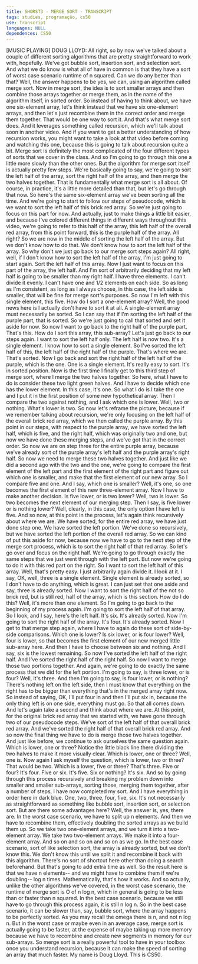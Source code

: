 ```yaml
---
title: SHORST3 - MERGE SORT - TRANSCRIPT
tags: studies, programação, cs50
use: Transcript
languages: NULL
dependences: CS50
---
```


[MUSIC PLAYING] DOUG LLOYD: All right, so by now we've talked about a couple of different sorting algorithms that are pretty straightforward to work with, hopefully. We've got bubble sort, insertion sort, and selection sort. And what we do know is what all of have in common is that they have a sort of worst case scenario runtime of n squared. Can we do any better than that? Well, the answer happens to be yes, we can, using an algorithm called merge sort. Now in merge sort, the idea is to sort smaller arrays and then combine those arrays together or merge them, as in the name of the algorithm itself, in sorted order. So instead of having to think about, we have one six-element array, let's think instead that we have six one-element arrays, and then let's just recombine them in the correct order and merge them together. That would be one way to sort it. And that's what merge sort does. And it leverages something called recursion, which we'll talk about soon in another video. And if you want to get a better understanding of how recursion works, you might want to take a look at that video before coming and watching this one, because this is going to talk about recursion quite a bit. Merge sort is definitely the most complicated of the four different types of sorts that we cover in the class. And so I'm going to go through this one a little more slowly than the other ones. But the algorithm for merge sort itself is actually pretty few steps. We're basically going to say, we're going to sort the left half of the array, sort the right half of the array, and then merge the two halves together. That is fundamentally what merge sort is all about. Of course, in practice, it's a little more detailed than that, but let's go through that now. So here's the same six-element array we've been sorting all the time. And we're going to start to follow our steps of pseudocode, which is we want to sort the left half of this brick red array. So we're just going to focus on this part for now. And actually, just to make things a little bit easier, and because I've colored different things in different ways throughout this video, we're going to refer to this half of the array, this left half of the overall red array, from this point forward, this is the purple half of the array. All right? So we are now in the middle of sorting the left half of the array. But we don't know how to do that. We don't know how to sort the left half of the array. So why don't we just go back to our merge sort steps again? All right, well, if I don't know how to sort the left half of the array, I'm just going to start again. Sort the left half of this array. Now I just want to focus on this part of the array, the left half. And I'm sort of arbitrarily deciding that my left half is going to be smaller than my right half. I have three elements. I can't divide it evenly. I can't have one and 1/2 elements on each side. So as long as I'm consistent, as long as I always choose, in this case, the left side is smaller, that will be fine for merge sort's purposes. So now I'm left with this single element, this five. How do I sort a one-element array? Well, the good news here is I actually don't have to sort it at all. A single-element array must necessarily be sorted. So I can say that if I'm sorting the left half of the purple part, that is sorted. So we're just going to call that sorted and set it aside for now. So now I want to go back to the right half of the purple part. That's this. How do I sort this array, this sub-array? Let's just go back to our steps again. I want to sort the left half only. The left half is now two. It's a single element. I know how to sort a single element. So I've sorted the left half of this, the left half of the right half of the purple. That's where we are. That's sorted. Now I go back and sort the right half of the left half of the purple, which is the one. One is a single element. It's really easy to sort. It's in sorted position. Now is the first time I finally get to this third step of merge sort, where I merge the two halves together. So here, what I have to do is consider these two light green halves. And I have to decide which one has the lower element. In this case, it's one. So what I do is I take the one and I put it in the first position of some new hypothetical array. Then I compare the two against nothing, and I ask which one is lower. Well, two or nothing. What's lower is two. So now let's reframe the picture, because if we remember talking about recursion, we're only focusing on the left half of the overall brick red array, which we then called the purple array. By this point in our steps, with respect to the purple array, we have sorted the left half, which is five, and the right half, which was originally two and one, but now we have done these merging steps, and we've got that in the correct order. So now we are on step three for the entire purple array, because we've already sort of the purple array's left half and the purple array's right half. So now we need to merge these two halves together. And just like we did a second ago with the two and the one, we're going to compare the first element of the left part and the first element of the right part and figure out which one is smaller, and make that the first element of our new array. So I compare five and one. And I say, which one is smaller? Well, it's one, so one becomes the first element of this new three-element array. Now I have to make another decision. Is five lower, or is two lower? Well, two is lower. So two becomes the next element of our merging step. Then I say, is five lower or is nothing lower? Well, clearly, in this case, the only option I have left is five. And so now, at this point in the process, let's again think recursively about where we are. We have sorted, for the entire red array, we have just done step one. We have sorted the left portion. We've done so recursively, but we have sorted the left portion of the overall red array. So we can kind of put this aside for now, because now we have to go to the next step of the merge sort process, which is to sort the right half of that red array. So let's go over and focus on the right half. We're going to go through exactly the same steps that we just went through with the left part. But now we're going to do it with this red part on the right. So I want to sort the left half of this array. Well, that's pretty easy. I just arbitrarily again divide it. I look at it. I say, OK, well, three is a single element. Single element is already sorted, so I don't have to do anything, which is great. I can just set that one aside and say, three is already sorted. Now I want to sort the right half of the not so brick red, but is still red, half of the array, which is this section. How do I do this? Well, it's more than one element. So I'm going to go back to the beginning of my process again. I'm going to sort the left half of that array. So I look, and I say, here's the left half. It's six. It's already sorted. Now I'm going to sort the right half of the array. It's four. It's already sorted. Now I get to that merge step again, where I have to again do these sort of side-by-side comparisons. Which one is lower? Is six lower, or is four lower? Well, four is lower, so that becomes the first element of our new merged little sub-array here. And then I have to choose between six and nothing. And I say, six is the lowest remaining. So now I've sorted the left half of the right half. And I've sorted the right half of the right half. So now I want to merge those two portions together. And again, we're going to do exactly the same process that we did for the left portion. I'm going to say, is three lower, or is four? Well, it's three. And then I'm going to say, is four lower, or is nothing? There's nothing left on the left side, then I must know that everything on the right has to be bigger than everything that's in the merged array right now. So instead of saying, OK, I'll put four in and then I'll put six in, because the only thing left is on one side, everything must go. So that all comes down. And let's again take a second and think about where we are. At this point, for the original brick red array that we started with, we have gone through two of our pseudocode steps. We've sort of the left half of that overall brick red array. And we've sorted the right half of that overall brick red array. And so now the final thing we have to do is merge those two halves together. And just like before, we continue to ask ourselves the same question again. Which is lower, one or three? Notice the little black line there dividing the two halves to make it more visually clear. Which is lower, one or three? Well, one is. Now again I ask myself the question, which is lower, two or three? That would be two. Which is a lower, five or three? That's three. Five or four? It's four. Five or six. It's five. Six or nothing? It's six. And so by going through this process recursively and breaking my problem down into smaller and smaller sub-arrays, sorting those, merging them together, after a number of steps, I have now completed my sort. And I have everything in order here in dark blue. One, two, three, four, five, six. It's not necessarily as straightforward as something like bubble sort, insertion sort, or selection sort. But are there some advantages here? Well, the answer is, yes, there are. In the worst case scenario, we have to split up n elements. And then we have to recombine them, effectively doubling the sorted arrays as we build them up. So we take two one-element arrays, and we turn it into a two-element array. We take two two-element arrays. We make it into a four-element array. And so on and so on and so on as we go. In the best case scenario, sort of like selection sort, the array is already sorted, but we don't know this. We don't know this until we split it and recombine it back with this algorithm. There's no sort of shortcut here other than doing a search beforehand. But that's going to add extra time as well. So the result here is that we have n elements-- and we might have to combine them if we're doubling-- log n times. Mathematically, that's how it works. And so actually, unlike the other algorithms we've covered, in the worst case scenario, the runtime of merge sort is O of n log n, which in general is going to be less than or faster than n squared. In the best case scenario, because we still have to go through this process again, it is still n log n. So in the best case scenario, it can be slower than, say, bubble sort, where the array happens to be perfectly sorted. As you may recall the omega there is n, and not n log n. But in the worst case or maybe even in an average case, merge sort is actually going to be faster, at the expense of maybe taking up more memory because we have to recombine and create new segments in memory for our sub-arrays. So merge sort is a really powerful tool to have in your toolbox once you understand recursion, because it can make the speed of sorting an array that much faster. My name is Doug Lloyd. This is CS50. 